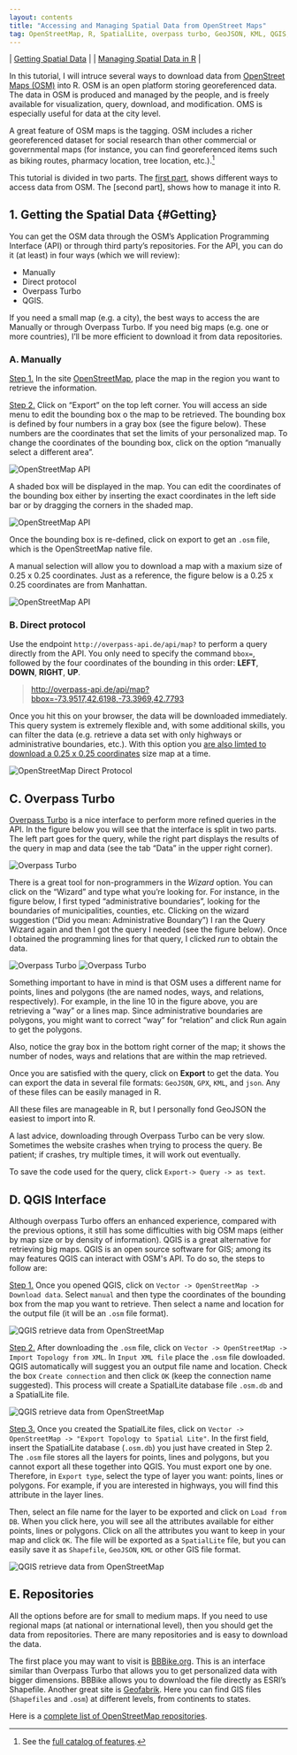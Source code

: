 ```yaml
---
layout: contents
title: "Accessing and Managing Spatial Data from OpenStreet Maps"
tag: OpenStreetMap, R, SpatialLite, overpass turbo, GeoJSON, KML, QGIS, BBBike
---
```


| [Getting Spatial Data](#Getting) |
| [Managing Spatial Data in R](tutorials/managing-data-osm.Rmd) |

In this tutorial, I will intruce several ways to download data from [OpenStreet Maps (OSM)](https://www.e-education.psu.edu/geog585/node/738) into R. OSM is an open platform storing georeferenced data. The data in OSM is produced and managed by the people, and is freely available for visualization, query, download, and modification. OMS is especially useful for data at the city level.

A great feature of OSM maps is the tagging. OSM includes a richer georeferenced dataset for social research than other commercial or governmental maps (for instance, you can find georeferenced items such as biking routes, pharmacy location, tree location, etc.).[^2]

This tutorial is divided in two parts. The [first part](), shows different ways to access data from OSM. The [second part], shows how to manage it into R.

## 1. Getting the Spatial Data  {#Getting}

You can get the OSM data through the OSM’s Application Programming Interface (API) or through third party’s repositories. For the API, you can do it (at least) in four ways (which we will review):

- Manually
- Direct protocol
- Overpass Turbo
- QGIS.

If you need a small map (e.g. a city), the best ways to access the are Manually or through Overpass Turbo. If you need big maps (e.g. one or more countries), I’ll be more efficient to download it from data repositories.

### A. Manually

<u>Step 1.</u> In the site [OpenStreetMap](https://www.openstreetmap.org/), place the map in the region you want to retrieve the information.

<u>Step 2.</u> Click on “Export” on the top left corner. You will access an side menu to edit the bounding box o the map to be retrieved. The bounding box is defined by four numbers in a gray box (see the figure below). These numbers are the coordinates that set the limits of your personalized map. To change the coordinates of the bounding box, click on the option “manually select a different area”.

![OpenStreetMap API](../files/tutorials/tutorial-osm/step2.png)

A shaded box will be displayed in the map. You can edit the coordinates of the bounding box either by inserting the exact coordinates in the left side bar or by dragging the corners in the shaded map.

![OpenStreetMap API](../files/tutorials/tutorial-osm/step2b.png)

Once the bounding box is re-defined, click on export to get an `.osm` file, which is the OpenStreetMap native file.

A manual selection will allow you to download a map with a maxium size of 0.25 x 0.25 coordinates. Just as a reference, the figure below is a 0.25 x 0.25 coordinates are from Manhattan.

![OpenStreetMap API](../files/tutorials/tutorial-osm/step2c.png)

### B. Direct protocol

Use the endpoint `http://overpass-api.de/api/map?` to perform a query directly from the API. You only need to specify the command `bbox=`, followed by the four coordinates of the bounding in this order: **LEFT**, **DOWN**, **RIGHT**, **UP**.

> http://overpass-api.de/api/map?bbox=-73.9517,42.6198,-73.3969,42.7793

Once you hit this on your browser, the data will be downloaded immediately. This query system is extremely flexible and, with some additional skills, you can filter the data (e.g. retrieve a data set with only highways or administrative boundaries, etc.). With this option you <u>are also limted to download a 0.25 x 0.25 coordinates</u> size map at a time.

![OpenStreetMap Direct Protocol](../files/tutorials/tutorial-osm/step1.png)

## C. Overpass Turbo
[Overpass Turbo](https://overpass-turbo.eu/) is a nice interface to perform more refined queries in the API. In the figure below you will see that the interface is split in two parts. The left part goes for the query, while the right part displays the results of the query in map and data (see the tab “Data” in the upper right corner).

![Overpass Turbo](../files/tutorials/tutorial-osm/overpass.png)

There is a great tool for non-programmers in the *Wizard* option. You can click on the “Wizard” and type what you’re looking for. For instance, in the figure below, I first typed “administrative boundaries”, looking for the boundaries of municipalities, counties, etc. Clicking on the wizard suggestion (“Did you mean: Administrative Boundary”) I ran the Query Wizard again and then I got the query I needed (see the figure below). Once I obtained the programming lines for that query, I clicked *run* to obtain the data.

![Overpass Turbo](../files/tutorials/tutorial-osm/overpassb.png)
![Overpass Turbo](../files/tutorials/tutorial-osm/overpassc.png)

Something important to have in mind is that OSM uses a different name for points, lines and polygons (the are named nodes, ways, and relations, respectively). For example, in the line 10 in the figure above, you are retrieving a “way” or a lines map. Since administrative boundaries are polygons, you might want to correct “way” for “relation” and click Run again to get the polygons.

Also, notice the gray box in the bottom right corner of the map; it shows the number of nodes, ways and relations that are within the map retrieved.

Once you are satisfied with the query, click on **Export** to get the data. You can export the data in several file formats: `GeoJSON`, `GPX`, `KML`, and `json`. Any of these files can be easily managed in R.

All these files are manageable in R, but I personally fond GeoJSON the easiest to import into R.

A last advice, downloading through Overpass Turbo can be very slow.
Sometimes the website crashes when trying to process the query. Be patient; if crashes, try multiple times, it will work out eventually.

To save the code used for the query, click `Export-> Query -> as text`.

## D. QGIS Interface

Although overpass Turbo offers an enhanced experience, compared with the previous options, it still has some difficulties with big OSM maps (either by map size or by density of information). QGIS is a great alternative for retrieving big maps. QGIS is an open source software for GIS; among its may features QGIS can interact with OSM's API. To do so, the steps to follow are:

<u>Step 1.</u> Once you opened QGIS, click on `Vector -> OpenStreetMap -> Download data`. Select `manual` and then type the coordinates of the bounding box from the map you want to retrieve. Then select a name and location for the output file (it will be an `.osm` file format).

![QGIS retrieve data from OpenStreetMap](../files/tutorials/tutorial-osm/qgis-interface.png)

<u>Step 2.</u> After downloading the `.osm` file, click on `Vector -> OpenStreetMap -> Import Topology from XML`. In `Input XML file` place the `.osm` file dowloaded. QGIS automatically will suggest you an output file name and location. Check the box `Create connection` and then click `OK` (keep the connection name suggested). This process will create a SpatialLite database file `.osm.db` and a SpatialLite file.

![QGIS retrieve data from OpenStreetMap](../files/tutorials/tutorial-osm/qgis-interfaceb.png)

<u>Step 3.</u> Once you created the SpatialLite files, click on `Vector -> OpenStreetMap -> "Export Topology to Spatial Lite"`. In the first field, insert the SpatialLite database (`.osm.db`) you just have created in Step 2. The `.osm` file stores all the layers for points, lines and polygons, but you cannot export all these together into QGIS. You must export one by one. Therefore, in `Export type`, select the type of layer you want: points, lines or polygons. For example, if you are interested in highways, you will find this attribute in the layer lines.

Then, select an file name for the layer to be exported and click on `Load from DB`. When you click here, you will see all the attributes available for either points, lines or polygons. Click on all the attributes you want to keep in your map and click `OK`. The file will be exported as a `SpatialLite` file, but you can easily save it as `Shapefile`, `GeoJSON`, `KML` or other GIS file format.

![QGIS retrieve data from OpenStreetMap](../files/tutorials/tutorial-osm/qgis-interfacec.png)

## E. Repositories

All the options before are for small to medium maps. If you need to use regional maps (at national or international level), then you should get the data from repositories. There are many repositories and is easy to download the data.

The first place you may want to visit is [BBBike.org](http://extract.bbbike.org/). This is an interface similar than Overpass Turbo that allows you to get personalized data with bigger dimensions. BBBike allows you to download the file directly as ESRI’s Shapefile. Another great site is [Geofabrik](https://www.geofabrik.de). Here you can find GIS files (`Shapefiles` and `.osm`) at different levels, from continents to states.

Here is a [complete list of OpenStreetMap repositories](http://wiki.openstreetmap.org/wiki/Planet.osm).

[^2]: See the [full catalog of features](http://wiki.openstreetmap.org/wiki/Map_Features).
